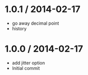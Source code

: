 
1.0.1 / 2014-02-17
==================

 * go away decimal point
 * history

1.0.0 / 2014-02-17
==================

 * add jitter option
 * Initial commit
